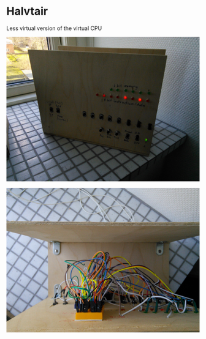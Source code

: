 # Halvtair
Less virtual version of the virtual CPU

![Alt text](IMG_20180225_130915.jpg?raw=true "Front")

![Alt text](IMG_20180225_130921.jpg?raw=true "Inside")
